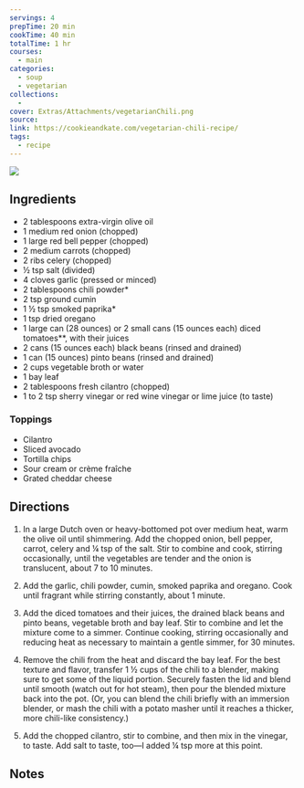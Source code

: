 ```yaml
---
servings: 4
prepTime: 20 min
cookTime: 40 min
totalTime: 1 hr
courses:
  - main
categories:
  - soup
  - vegetarian
collections:
  -
cover: Extras/Attachments/vegetarianChili.png
source:
link: https://cookieandkate.com/vegetarian-chili-recipe/
tags:
  - recipe
---
```


![](Extras/Attachments/vegetarianChili.png)


## Ingredients

- 2 tablespoons extra-virgin olive oil
- 1 medium red onion (chopped)
- 1 large red bell pepper (chopped)
- 2 medium carrots (chopped)
- 2 ribs celery (chopped)
- ½ tsp salt (divided)
- 4 cloves garlic (pressed or minced)
- 2 tablespoons chili powder*
- 2 tsp ground cumin
- 1 ½ tsp smoked paprika*
- 1 tsp dried oregano
- 1 large can (28 ounces) or 2 small cans (15 ounces each) diced tomatoes**, with their juices
- 2 cans (15 ounces each) black beans (rinsed and drained)
- 1 can (15 ounces) pinto beans (rinsed and drained)
- 2 cups vegetable broth or water
- 1 bay leaf
- 2 tablespoons fresh cilantro (chopped)
- 1 to 2 tsp sherry vinegar or red wine vinegar or lime juice (to taste)

### Toppings

- Cilantro
- Sliced avocado
- Tortilla chips
- Sour cream or crème fraîche
- Grated cheddar cheese


## Directions

1. In a large Dutch oven or heavy-bottomed pot over medium heat, warm the olive oil until shimmering. Add the chopped onion, bell pepper, carrot, celery and ¼ tsp of the salt. Stir to combine and cook, stirring occasionally, until the vegetables are tender and the onion is translucent, about 7 to 10 minutes.

2. Add the garlic, chili powder, cumin, smoked paprika and oregano. Cook until fragrant while stirring constantly, about 1 minute.

3. Add the diced tomatoes and their juices, the drained black beans and pinto beans, vegetable broth and bay leaf. Stir to combine and let the mixture come to a simmer. Continue cooking, stirring occasionally and reducing heat as necessary to maintain a gentle simmer, for 30 minutes.

4. Remove the chili from the heat and discard the bay leaf. For the best texture and flavor, transfer 1 ½ cups of the chili to a blender, making sure to get some of the liquid portion. Securely fasten the lid and blend until smooth (watch out for hot steam), then pour the blended mixture back into the pot. (Or, you can blend the chili briefly with an immersion blender, or mash the chili with a potato masher until it reaches a thicker, more chili-like consistency.)

5. Add the chopped cilantro, stir to combine, and then mix in the vinegar, to taste. Add salt to taste, too—I added ¼ tsp more at this point.


## Notes
